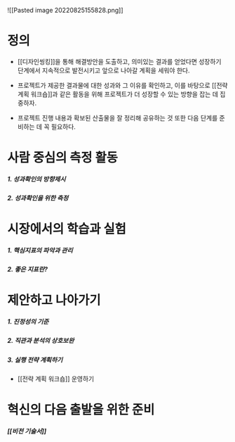 
![[Pasted image 20220825155828.png]]


# 정의
- [[디자인씽킹]]을 통해 해결방안을 도출하고, 의미있는 결과를 얻었다면 성장하기 단계에서 지속적으로 발전시키고 앞으로 나아갈 계획을 세워야 한다. 


- 프로젝트가 제공한 결과물에 대한 성과와 그 이유를 확인하고, 이를 바탕으로 [[전략 계획 워크숍]]과 같은 활동을 위해 프로젝트가 더 성장할 수 있는 방향을 잡는 데 집중하자. 

- 프로젝트 진행 내용과 확보된 산출물을 잘 정리해 공유하는 것 또한 다음 단계를 준비하는 데 꼭 필요하다. 




# 사람 중심의 측정 활동


##### 1. 성과확인의 방향제시
##### 2. 성과확인을 위한 측정




# 시장에서의 학습과 실험




##### 1. 핵심지표의 파악과 관리
##### 2. 좋은 지표란?




# 제안하고 나아가기


##### 1. 진정성의 기준
##### 2. 직관과 분석의 상호보완
##### 3. 실행 전략 계획하기
- [[전략 계획 워크숍]] 운영하기




# 혁신의 다음 출발을 위한 준비


#####  [[비전 기술서]]
